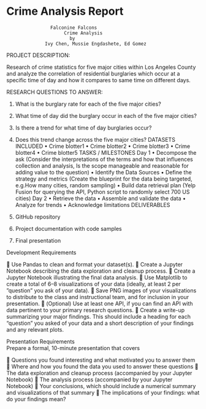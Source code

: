 # Crime Analysis Report

					Falconine Falcons
				     	 Crime Analysis
					       by
			      Ivy Chen, Mussie Engdashete, Ed Gomez

PROJECT DESCRIPTION:

Research of crime statistics for five major cities within Los Angeles County and analyze the correlation of residential burglaries which occur at a specific time of day and how it compares to same time on different days. 

RESEARCH QUESTIONS TO ANSWER:

1.	What is the burglary rate for each of the five major cities?
2.	What time of day did the burglary occur in each of the five major cities?
3.	Is there a trend for what time of day burglaries occur?
4.	Does this trend change across the five major cities?
DATASETS INCLUDED
•	Crime blotter1
•	Crime blotter2
•	Crime blotter3
•	Crime blotter4
•	Crime blotter5
TASKS / MILESTONES
Day 1
•	Decompose the ask (Consider the interpretations of the terms and how that influences collection and analysis, Is the scope manageable and reasonable for adding value to the question)
•	Identify the Data Sources 
•	Define the strategy and metrics (Create the blueprint for the data being targeted, e.g.How many cities, random sampling) 
•	Build data retrieval plan (Yelp Fusion for querying the API, Python script to randomly select 700 US cities) 
Day 2
•	Retrieve the data 
•	Assemble and validate the data 
•	Analyze for trends 
•	Acknowledge limitations
DELIVERABLES

1.	GitHub repository
2.	Project documentation with code samples
3.	Final presentation
 

Development Requirements		
		
	Use Pandas to clean and format your dataset(s). 
	Create a Jupyter Notebook describing the data exploration and cleanup process.
	Create a Jupyter Notebook illustrating the final data analysis. 
	Use Matplotlib to create a total of 6–8 visualizations of your data (ideally, at least 2 per ”question” you ask of your data). 
	Save PNG images of your visualizations to distribute to the class and instructional team, and for inclusion in your presentation. 
	(Optional) Use at least one API, if you can find an API with data pertinent to your primary research questions. 
	Create a write-up summarizing your major findings. This should include a heading for each “question” you asked of your data and a short description of your findings and any relevant plots.
		
Presentation Requirements		
Prepare a formal, 10-minute presentation that covers	
		
	Questions you found interesting and what motivated you to answer them
	Where and how you found the data you used to answer these questions
	The data exploration and cleanup process (accompanied by your Jupyter Notebook)
	The analysis process (accompanied by your Jupyter Notebook)
	Your conclusions, which should include a numerical summary and visualizations of that summary
	The implications of your findings: what do your findings mean?
